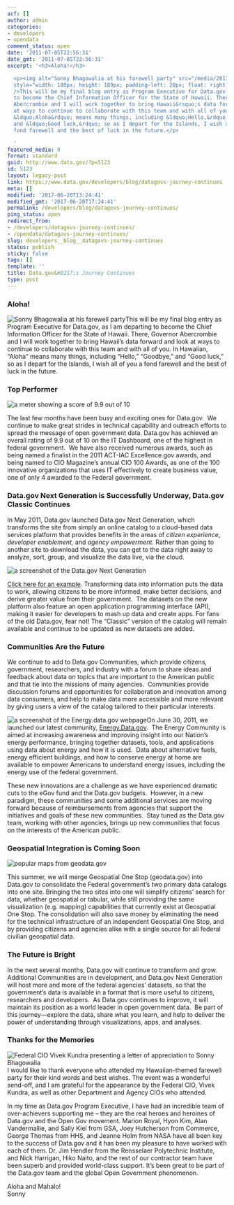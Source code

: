 ```yaml
---
acf: []
author: admin
categories:
- developers
- opendata
comment_status: open
date: '2011-07-05T22:56:31'
date_gmt: '2011-07-05T22:56:31'
excerpt: '<h3>Aloha!</h3>

  <p><img alt="Sonny Bhagowalia at his farewell party" src="/media/2013/10/opendata_20110705_1_1.jpg"
  style="width: 180px; height: 189px; padding-left: 20px; float: right; " title=""
  />This will be my final blog entry as Program Executive for Data.gov, as I am departing
  to become the Chief Information Officer for the State of Hawaii. There, Governor
  Abercrombie and I will work together to bring Hawaii&rsquo;s data forward and look
  at ways to continue to collaborate with this team and with all of you. In Hawaiian,
  &ldquo;Aloha&rdquo; means many things, including &ldquo;Hello,&rdquo; &ldquo;Goodbye,&rdquo;
  and &ldquo;Good luck,&rdquo; so as I depart for the Islands, I wish all of you a
  fond farewell and the best of luck in the future.</p>

  '
featured_media: 0
format: standard
guid: http://www.data.gov/?p=5123
id: 5123
layout: legacy-post
link: https://www.data.gov/developers/blog/datagovs-journey-continues
meta: []
modified: '2017-06-20T13:24:41'
modified_gmt: '2017-06-20T17:24:41'
permalink: /developers/blog/datagovs-journey-continues/
ping_status: open
redirect_from:
- /developers/datagovs-journey-continues/
- /opendata/datagovs-journey-continues/
slug: developers__blog__datagovs-journey-continues
status: publish
sticky: false
tags: []
template: ''
title: Data.gov&#8217;s Journey Continues
type: post
---
```

### Aloha!


![Sonny Bhagowalia at his farewell party](https://s3.amazonaws.com/bsp-ocsit-prod-east-appdata/datagov/wordpress/2013/10/opendata_20110705_1_1.jpg)This will be my final blog entry as Program Executive for Data.gov, as I am departing to become the Chief Information Officer for the State of Hawaii. There, Governor Abercrombie and I will work together to bring Hawaii’s data forward and look at ways to continue to collaborate with this team and with all of you. In Hawaiian, “Aloha” means many things, including “Hello,” “Goodbye,” and “Good luck,” so as I depart for the Islands, I wish all of you a fond farewell and the best of luck in the future.



### Top Performer


![a meter showing a score of 9.9 out of 10](https://s3.amazonaws.com/bsp-ocsit-prod-east-appdata/datagov/wordpress/2013/10/images/opendata_20110705_2.jpg)


The last few months have been busy and exciting ones for Data.gov.  We continue to make great strides in technical capability and outreach efforts to spread the message of open government data. Data.gov has achieved an overall rating of 9.9 out of 10 on the IT Dashboard, one of the highest in federal government.  We have also received numerous awards, such as being named a finalist in the 2011 ACT-IAC Excellence.gov awards, and being named to CIO Magazine’s annual CIO 100 Awards, as one of the 100 innovative organizations that uses IT effectively to create business value, one of only 4 awarded to the Federal government.


### Data.gov Next Generation is Successfully Underway, Data.gov Classic Continues


In May 2011, Data.gov launched Data.gov Next Generation, which transforms the site from simply an online catalog to a cloud-based data services platform that provides benefits in the areas of *citizen experience*, *developer enablement,* and *agency empowerment.* Rather than going to another site to download the data, you can get to the data right away to analyze, sort, group, and visualize the data live, via the cloud.


![a screenshot of the Data.gov Next Generation](https://s3.amazonaws.com/bsp-ocsit-prod-east-appdata/datagov/wordpress/2013/10/images/opendata_20110705_3.jpg)


[Click here for an example](http://explore.data.gov/Information-and-Communications/Central-Contractor-Registration-CCR-FOIA-Extract/3hqn-qzh6). Transforming data into information puts the data to work, allowing citizens to be more informed, make better decisions, and derive greater value from their government.  The datasets on the new platform also feature an open application programming interface (API), making it easier for developers to mash up data and create apps. For fans of the old Data.gov, fear not! The “Classic” version of the catalog will remain available and continue to be updated as new datasets are added.


### Communities Are the Future


We continue to add to Data.gov Communities, which provide citizens, government, researchers, and industry with a forum to share ideas and feedback about data on topics that are important to the American public and that tie into the missions of many agencies.  Communities provide discussion forums and opportunities for collaboration and innovation among data consumers, and help to make data more accessible and more relevant by giving users a view of the catalog tailored to their particular interests. 


![a screenshot of the Energy.data.gov webpage](https://s3.amazonaws.com/bsp-ocsit-prod-east-appdata/datagov/wordpress/2013/10/images/opendata_20110705_4.jpg)On June 30, 2011, we launched our latest community, [Energy.Data.gov](http://www.data.gov/communities/energy).  The Energy Community is aimed at increasing awareness and improving insight into our Nation’s energy performance, bringing together datasets, tools, and applications using data about energy and how it is used.  Data about alternative fuels, energy efficient buildings, and how to conserve energy at home are available to empower Americans to understand energy issues, including the energy use of the federal government. 


These new innovations are a challenge as we have experienced dramatic cuts to the eGov fund and the Data.gov budgets.  However, in a new paradigm, these communities and some additional services are moving forward because of reimbursements from agencies that support the initiatives and goals of these new communities.  Stay tuned as the Data.gov team, working with other agencies, brings up new communities that focus on the interests of the American public.


### Geospatial Integration is Coming Soon


![popular maps from geodata.gov](https://s3.amazonaws.com/bsp-ocsit-prod-east-appdata/datagov/wordpress/2013/10/images/opendata_20110705_5.jpg)


This summer, we will merge Geospatial One Stop (geodata.gov) into Data.gov to consolidate the Federal government’s two primary data catalogs into one site. Bringing the two sites into one will simplify citizens’ search for data, whether geospatial or tabular, while still providing the same visualization (e.g. mapping) capabilities that currently exist at Geospatial One Stop. The consolidation will also save money by eliminating the need for the technical infrastructure of an independent Geospatial One Stop, and by providing citizens and agencies alike with a single source for all federal civilian geospatial data.


### The Future is Bright


In the next several months, Data.gov will continue to transform and grow.  Additional Communities are in development, and Data.gov Next Generation will host more and more of the federal agencies’ datasets, so that the government’s data is available in a format that is more useful to citizens, researchers and developers.  As Data.gov continues to improve, it will maintain its position as a world leader in open government data.  Be part of this journey—explore the data, share what you learn, and help to deliver the power of understanding through visualizations, apps, and analyses.


### Thanks for the Memories


![Federal CIO Vivek Kundra presenting a letter of appreciation to Sonny Bhagowalia](https://s3.amazonaws.com/bsp-ocsit-prod-east-appdata/datagov/wordpress/2013/10/images/opendata_20110705_6-1.jpg)I would like to thank everyone who attended my Hawaiian-themed farewell party for their kind words and best wishes. The event was a wonderful send-off, and I am grateful for the appearance by the Federal CIO, Vivek Kundra, as well as other Department and Agency CIOs who attended.


In my time as Data.gov Program Executive, I have had an incredible team of over-achievers supporting me – they are the real heroes and heroines of Data.gov and the Open Gov movement. Marion Royal, Hyon Kim, Alan Vandermallie, and Sally Kiel from GSA, Joey Hutcherson from Commerce, George Thomas from HHS, and Jeanne Holm from NASA have all been key to the success of Data.gov and it has been my pleasure to have worked with each of them. Dr. Jim Hendler from the Rensselaer Polytechnic Institute, and Nick Harrigan, Hiko Naito, and the rest of our contractor team have been superb and provided world-class support. It’s been great to be part of the Data.gov team and the global Open Government phenomenon.


Aloha and Mahalo!  
Sonny


